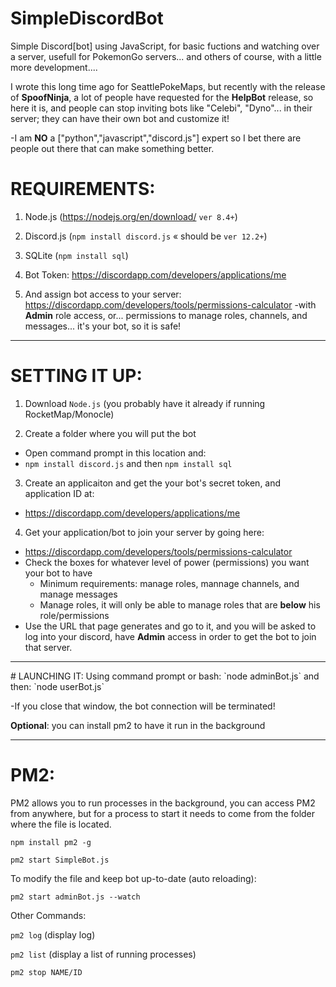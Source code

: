 # SimpleDiscordBot
Simple Discord[bot] using JavaScript, for basic fuctions and watching over a server, usefull for PokemonGo servers... and others of course, with a little more development....

I wrote this long time ago for SeattlePokeMaps, but recently with the release of **SpoofNinja**, a lot of people have requested for the **HelpBot** release, so here it is, and people can stop inviting bots like "Celebi", "Dyno"... in their server; they can have their own bot and customize it!

-I am **NO** a ["python","javascript","discord.js"] expert so I bet there are people out there that can make something better.

# REQUIREMENTS:
1) Node.js (https://nodejs.org/en/download/ `ver 8.4+`)

2) Discord.js (`npm install discord.js` « should be `ver 12.2+`) 

3) SQLite (`npm install sql`) 

4) Bot Token: https://discordapp.com/developers/applications/me  

5) And assign bot access to your server: https://discordapp.com/developers/tools/permissions-calculator
-with **Admin** role access, or... permissions to manage roles, channels, and messages... it's your bot, so it is safe!

<hr />

# SETTING IT UP:
1. Download `Node.js` (you probably have it already if running RocketMap/Monocle)

2. Create a folder where you will put the bot
  * Open command prompt in this location and:
  * `npm install discord.js` and then `npm install sql`

3. Create an applicaiton and get the your bot's secret token, and application ID at:
  * https://discordapp.com/developers/applications/me 

4. Get your application/bot to join your server by going here:
  * https://discordapp.com/developers/tools/permissions-calculator
  * Check the boxes for whatever level of power (permissions) you want your bot to have
    * Minimum requirements: manage roles, mannage channels, and manage messages
    * Manage roles, it will only be able to manage roles that are **below** his role/permissions
  * Use the URL that page generates and go to it, and you will be asked to log into your discord, have **Admin** access in order to get the bot to join that server.

<hr />
# LAUNCHING IT:
Using command prompt or bash: `node adminBot.js`
and then: `node userBot.js`

-If you close that window, the bot connection will be terminated!

**Optional**: you can install pm2 to have it run in the background

<hr />

# PM2:
PM2 allows you to run processes in the background, you can access PM2 from anywhere, but for a process to start it needs to come from the folder where the file is located.

`npm install pm2 -g`

`pm2 start SimpleBot.js`

To modify the file and keep bot up-to-date (auto reloading):

`pm2 start adminBot.js --watch`

Other Commands:

`pm2 log` (display log)

`pm2 list` (display a list of running processes)

`pm2 stop NAME/ID`
